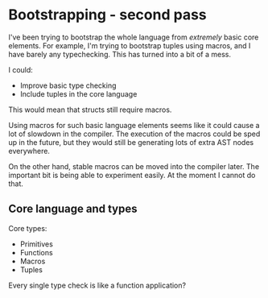 
# Bootstrapping - second pass

I've been trying to bootstrap the whole language from _extremely_ basic core elements. For example, I'm trying to bootstrap tuples using macros, and I have barely any typechecking. This has turned into a bit of a mess.

I could:

* Improve basic type checking
* Include tuples in the core language

This would mean that structs still require macros.

Using macros for such basic language elements seems like it could cause a lot of slowdown in the compiler. The execution of the macros could be sped up in the future, but they would still be generating lots of extra AST nodes everywhere.

On the other hand, stable macros can be moved into the compiler later. The important bit is being able to experiment easily. At the moment I cannot do that.

## Core language and types

Core types:
* Primitives
* Functions
* Macros
* Tuples

Every single type check is like a function application?
